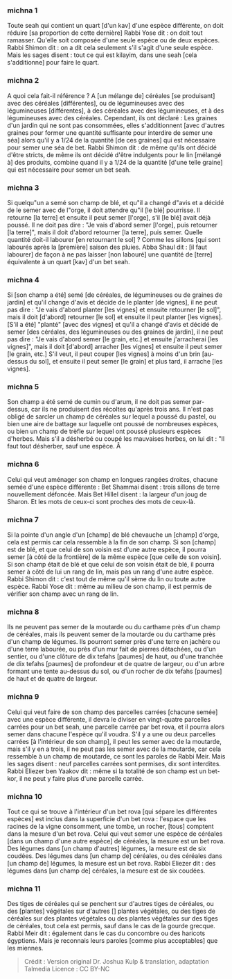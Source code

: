 
### michna 1
Toute seah qui contient un quart [d'un kav] d'une espèce différente, on doit réduire [sa proportion de cette dernière] Rabbi Yose dit : on doit tout ramasser. Qu'elle soit composée d'une seule espèce ou de deux espèces. Rabbi Shimon dit : on a dit cela seulement s'il s'agit d'une seule espèce. Mais les sages disent : tout ce qui est kilayim, dans une seah [cela s'additionne] pour faire le quart.

### michna 2
A quoi cela fait-il référence ? A [un mélange de] céréales [se produisant] avec des céréales [différentes], ou de légumineuses avec des légumineuses [différentes], à des céréales avec des légumineuses, et à des légumineuses avec des céréales. Cependant, ils ont déclaré : Les graines d'un jardin qui ne sont pas consommées, elles s'additionnent [avec d'autres graines pour former une quantité suffisante pour interdire de semer une séa] alors qu'il y a 1/24 de la quantité [de ces graines] qui est nécessaire pour semer une séa de bet. Rabbi Shimon dit : de même qu'ils ont décidé d'être stricts, de même ils ont décidé d'être indulgents pour le lin [mélangé à] des produits, combine quand il y a 1/24 de la quantité [d'une telle graine] qui est nécessaire pour semer un bet seah.

### michna 3
Si quelqu"un a semé son champ de blé, et qu"il a changé d"avis et a décidé de le semer avec de l"orge, il doit attendre qu"il [le blé] pourrisse. Il retourne [la terre] et ensuite il peut semer [l'orge], s'il [le blé] avait déjà poussé. Il ne doit pas dire : "Je vais d'abord semer [l'orge], puis retourner [la terre]", mais il doit d'abord retourner [la terre], puis semer. Quelle quantité doit-il labourer [en retournant le sol] ? Comme les sillons [qui sont labourés après la [première] saison des pluies. Abba Shaul dit : [il faut labourer] de façon à ne pas laisser [non labouré] une quantité de [terre] équivalente à un quart [kav] d'un bet seah.

### michna 4
Si [son champ a été] semé [de céréales, de légumineuses ou de graines de jardin] et qu'il change d'avis et décide de le planter [de vignes], il ne peut pas dire : "Je vais d'abord planter [les vignes] et ensuite retourner [le sol]", mais il doit [d'abord] retourner [le sol] et ensuite il peut planter [les vignes]. [S'il a été] "planté" [avec des vignes] et qu'il a changé d'avis et décidé de semer [des céréales, des légumineuses ou des graines de jardin], il ne peut pas dire : "Je vais d'abord semer [le grain, etc.] et ensuite j'arracherai [les vignes]", mais il doit [d'abord] arracher [les vignes] et ensuite il peut semer [le grain, etc.] S'il veut, il peut couper [les vignes] à moins d'un brin [au-dessus du sol], et ensuite il peut semer [le grain] et plus tard, il arrache [les vignes].

### michna 5
Son champ a été semé de cumin ou d'arum, il ne doit pas semer par-dessus, car ils ne produisent des récoltes qu'après trois ans. Il n'est pas obligé de sarcler un champ de céréales sur lequel a poussé du pastel, ou bien une aire de battage sur laquelle ont poussé de nombreuses espèces, ou bien un champ de trèfle sur lequel ont poussé plusieurs espèces d'herbes. Mais s'il a désherbé ou coupé les mauvaises herbes, on lui dit : "Il faut tout désherber, sauf une espèce. Â

### michna 6
Celui qui veut aménager son champ en longues rangées droites, chacune semée d'une espèce différente : Bet Shammai disent : trois sillons de terre nouvellement défoncée. Mais Bet Hillel disent : la largeur d'un joug de Sharon. Et les mots de ceux-ci sont proches des mots de ceux-là.

### michna 7
Si la pointe d'un angle d'un [champ] de blé chevauche un [champ] d'orge, cela est permis car cela ressemble à la fin de son champ. Si son [champ] est de blé, et que celui de son voisin est d'une autre espèce, il pourra semer [à côté de la frontière] de la même espèce [que celle de son voisin]. Si son champ était de blé et que celui de son voisin était de blé, il pourra semer à côté de lui un rang de lin, mais pas un rang d'une autre espèce. Rabbi Shimon dit : c'est tout de même qu'il sème du lin ou toute autre espèce. Rabbi Yose dit : même au milieu de son champ, il est permis de vérifier son champ avec un rang de lin.

### michna 8
Ils ne peuvent pas semer de la moutarde ou du carthame près d'un champ de céréales, mais ils peuvent semer de la moutarde ou du carthame près d'un champ de légumes. Ils pourront semer près d'une terre en jachère ou d'une terre labourée, ou près d'un mur fait de pierres détachées, ou d'un sentier, ou d'une clôture de dix tefahs [paumes] de haut, ou d'une tranchée de dix tefahs [paumes] de profondeur et de quatre de largeur, ou d'un arbre formant une tente au-dessus du sol, ou d'un rocher de dix tefahs [paumes] de haut et de quatre de largeur.

### michna 9
Celui qui veut faire de son champ des parcelles carrées [chacune semée] avec une espèce différente, il devra le diviser en vingt-quatre parcelles carrées pour un bet seah, une parcelle carrée par bet rova, et il pourra alors semer dans chacune l'espèce qu'il voudra. S'il y a une ou deux parcelles carrées [à l'intérieur de son champ], il peut les semer avec de la moutarde, mais s'il y en a trois, il ne peut pas les semer avec de la moutarde, car cela ressemble à un champ de moutarde, ce sont les paroles de Rabbi Meir. Mais les sages disent : neuf parcelles carrées sont permises, dix sont interdites. Rabbi Eliezer ben Yaakov dit : même si la totalité de son champ est un bet-kor, il ne peut y faire plus d'une parcelle carrée.

### michna 10
Tout ce qui se trouve à l'intérieur d'un bet rova [qui sépare les différentes espèces] est inclus dans la superficie d'un bet rova : l'espace que les racines de la vigne consomment, une tombe, un rocher, [tous] comptent dans la mesure d'un bet rova. Celui qui veut semer une espèce de céréales [dans un champ d'une autre espèce] de céréales, la mesure est un bet rova. Des légumes dans [un champ d'autres] légumes, la mesure est de six coudées. Des légumes dans [un champ de] céréales, ou des céréales dans [un champ de] légumes, la mesure est un bet rova. Rabbi Eliezer dit : des légumes dans [un champ de] céréales, la mesure est de six coudées.

### michna 11
Des tiges de céréales qui se penchent sur d'autres tiges de céréales, ou des [plantes] végétales sur d'autres [] plantes végétales, ou des tiges de céréales sur des plantes végétales ou des plantes végétales sur des tiges de céréales, tout cela est permis, sauf dans le cas de la gourde grecque. Rabbi Meir dit : également dans le cas du concombre ou des haricots égyptiens. Mais je reconnais leurs paroles [comme plus acceptables] que les miennes.

>Crédit : Version original Dr. Joshua Kulp & translation, adaptation Talmedia
>Licence : CC BY-NC